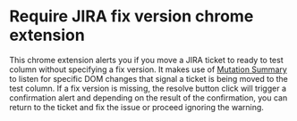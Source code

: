 # Require JIRA fix version chrome extension
This chrome extension alerts you if you move a JIRA ticket to ready to test column without specifying a fix version. It makes use of [Mutation Summary](https://github.com/rafaelw/mutation-summary) to listen for specific DOM changes that signal a ticket is being moved to the test column. If a fix version is missing, the resolve button click will trigger a confirmation alert and depending on the result of the confirmation, you can return to the ticket and fix the issue or proceed ignoring the warning. 
